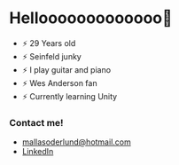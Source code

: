 # Hellooooooooooooo👋

- ⚡ 29 Years old
- ⚡ Seinfeld junky
- ⚡ I play guitar and piano
- ⚡ Wes Anderson fan
- ⚡ Currently learning Unity

### Contact me!

- [mallasoderlund@hotmail.com](mailto:mallasoderlund@hotmail.com)
- [LinkedIn](https://www.linkedin.com/in/malin-söderlund-2ab9b215a)
